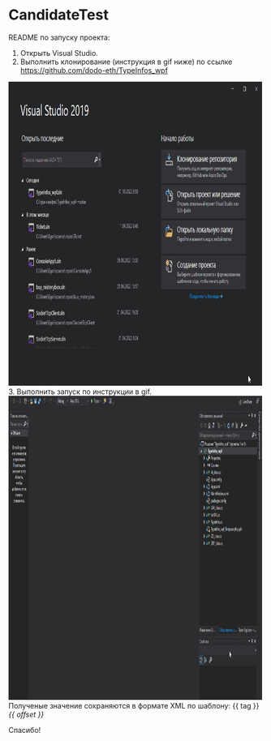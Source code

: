 # CandidateTest
README по запуску проекта:

1. Открыть Visual Studio.
2. Выполнить клонирование (инструкция в gif ниже) по ссылке https://github.com/dodo-eth/TypeInfos_wpf 
<img src="./1.gif" alt="My Project GIF" width="500" height="600">
3. Выполнить запуск по инструкции в gif.
<img src="./2.gif" alt="My Project GIF" width="500" height="600">
Полученые значение сохраняются в формате XML по шаблону:

<item Binding="Introduced">
    <node-path>{{ tag }}</node-path>
    <address>{{ offset }}</address>
</item> 

Спасибо!